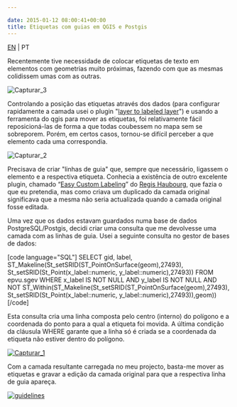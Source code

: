 ```yaml
---

date: 2015-01-12 08:00:41+00:00
title: Etiquetas com guias em QGIS e Postgis
---
```


[EN](https://gisunchained.wordpress.com/2015/01/12/etiquetas-com-guias-em-qgis-e-postgis-labels-leading-lines-with-qgis-and-postgis/) | PT

Recentemente tive necessidade de colocar etiquetas de texto em elementos com geometrias muito próximas, fazendo com que as mesmas colidissem umas com as outras.

![Capturar_3](https://sigsemgrilhetas.files.wordpress.com/2015/01/capturar_3-e1420735767497.png?w=584)


Controlando a posição das etiquetas através dos dados (para configurar rapidamente a camada usei o plugin "[layer to labeled layer](https://plugins.qgis.org/plugins/toLabeledLayer/)") e usando a ferramenta do qgis para mover as etiquetas, foi relativamente fácil reposicioná-las de forma a que todas coubessem no mapa sem se sobreporem. Porém, em certos casos, tornou-se difícil perceber a que elemento cada uma correspondia.

![Capturar_2](https://sigsemgrilhetas.files.wordpress.com/2015/01/capturar_2-e1420735797114.png?w=584)


Precisava de criar "linhas de guia" que, sempre que necessário, ligassem o elemento e a respectiva etiqueta. Conhecia a existência de outro excelente plugin, chamado “[Easy Custom Labeling](https://plugins.qgis.org/plugins/EasyCustomLabeling/)” do [Regis Haubourg](https://plugins.qgis.org/plugins/author/Regis%2520Haubourg%2520%2528Agence%2520de%2520l%2527eau%2520Adour%2520Garonne%2529/), que fazia o que eu pretendia, mas como criava um duplicado da camada original significava que a mesma não seria actualizada quando a camada original fosse editada.

Uma vez que os dados estavam guardados numa base de dados PostgreSQL/Postgis, decidi criar uma consulta que me devolvesse uma camada com as linhas de guia. Usei a seguinte consulta no gestor de bases de dados:

[code language="SQL"]
SELECT
  gid,
  label,
  ST_Makeline(St_setSRID(ST_PointOnSurface(geom),27493), St_setSRID(St_Point(x_label::numeric, y_label::numeric),27493))
FROM
  epvu.sgev
WHERE
  x_label IS NOT NULL AND
  y_label IS NOT NULL AND
  NOT ST_Within(ST_Makeline(St_setSRID(ST_PointOnSurface(geom),27493), St_setSRID(St_Point(x_label::numeric, y_label::numeric),27493)),geom))[/code]

Esta consulta cria uma linha composta pelo centro (interno) do polígono e a coordenada do ponto para a qual a etiqueta foi movida. A última condição da cláusula WHERE garante que a linha só é criada se a coordenada da etiqueta não estiver dentro do polígono.

[![Capturar_1](https://sigsemgrilhetas.files.wordpress.com/2015/01/capturar_1-e1420735837615.png?w=584)
](https://sigsemgrilhetas.files.wordpress.com/2015/01/capturar_1-e1420735837615.png)

Com a camada resultante carregada no meu projecto, basta-me mover as etiquetas e gravar a edição da camada original para que a respectiva linha de guia apareça.

[![guidelines](https://sigsemgrilhetas.files.wordpress.com/2015/01/guidelines1.gif)
](https://sigsemgrilhetas.files.wordpress.com/2015/01/guidelines1.gif)
